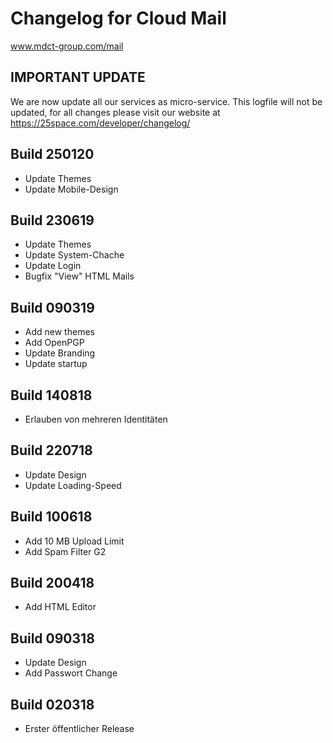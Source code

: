 # Changelog for Cloud Mail
www.mdct-group.com/mail

## IMPORTANT UPDATE
We are now update all our services as micro-service. This logfile will not be updated, for all changes please visit our website at https://25space.com/developer/changelog/


## Build 250120
- Update Themes
- Update Mobile-Design

## Build 230619
- Update Themes
- Update System-Chache
- Update Login
- Bugfix "View" HTML Mails


## Build 090319
- Add new themes
- Add OpenPGP
- Update Branding
- Update startup


## Build 140818

- Erlauben von mehreren Identitäten
 

## Build 220718

- Update Design
- Update Loading-Speed
 

## Build 100618

- Add 10 MB Upload Limit
- Add Spam Filter G2
 

## Build 200418

- Add HTML Editor
 

## Build 090318

- Update Design
- Add Passwort Change
 

## Build 020318

- Erster öffentlicher Release
